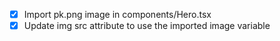 - [x] Import pk.png image in components/Hero.tsx
- [x] Update img src attribute to use the imported image variable
